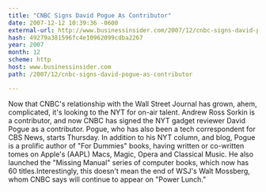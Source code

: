 ```yaml
---
title: "CNBC Signs David Pogue As Contributor"
date: 2007-12-12 10:39:36 -0600
external-url: http://www.businessinsider.com/2007/12/cnbc-signs-david-pogue-as-contributor
hash: 49279a381596fc4e10962099cdba2267
year: 2007
month: 12
scheme: http
host: www.businessinsider.com
path: /2007/12/cnbc-signs-david-pogue-as-contributor

---
```


Now that CNBC's relationship with the Wall Street Journal has grown, ahem, complicated, it's looking to the NYT for on-air talent. Andrew Ross Sorkin is a contributor, and now CNBC has signed the NYT gadget reviewer David Pogue as a contributor. Pogue, who has also been a tech correspondent for CBS News, starts Thursday. In addition to his NYT column, and blog, Pogue is a prolific author of "For Dummies" books, having written or co-written tomes on Apple's (AAPL) Macs, Magic, Opera and Classical Music. He also launched the "Missing Manual" series of computer books, which now has 60 titles.Interestingly, this doesn't mean the end of WSJ's Walt Mossberg, whom CNBC says will continue to appear on "Power Lunch."
